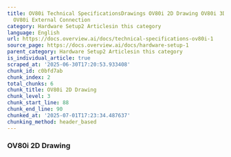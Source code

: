 ```yaml
---
title: OV80i Technical SpecificationsDrawings OV80i 2D Drawing OV80i 3D Step File
  OV80i External Connection
category: Hardware Setup2 Articlesin this category
language: English
url: https://docs.overview.ai/docs/technical-specifications-ov80i-1
source_page: https://docs.overview.ai/docs/hardware-setup-1
parent_category: Hardware Setup2 Articlesin this category
is_individual_article: true
scraped_at: '2025-06-30T17:20:53.933408'
chunk_id: c0bfd7ab
chunk_index: 2
total_chunks: 6
chunk_title: OV80i 2D Drawing
chunk_level: 3
chunk_start_line: 88
chunk_end_line: 90
chunked_at: '2025-07-01T17:23:34.487637'
chunking_method: header_based
---
```


### OV80i 2D Drawing
